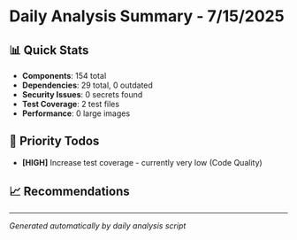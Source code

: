 # Daily Analysis Summary - 7/15/2025

## 📊 Quick Stats
- **Components**: 154 total
- **Dependencies**: 29 total, 0 outdated
- **Security Issues**: 0 secrets found
- **Test Coverage**: 2 test files
- **Performance**: 0 large images

## 🎯 Priority Todos
- **[HIGH]** Increase test coverage - currently very low (Code Quality)

## 📈 Recommendations


---
*Generated automatically by daily analysis script*
